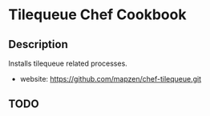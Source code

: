 Tilequeue Chef Cookbook
=======================

Description
-----------
Installs tilequeue related processes.
* website: https://github.com/mapzen/chef-tilequeue.git

TODO
----
